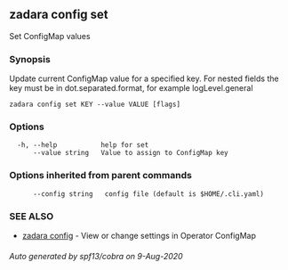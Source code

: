 ## zadara config set

Set ConfigMap values

### Synopsis

Update current ConfigMap value for a specified key. For nested fields the key must be in dot.separated.format, for example logLevel.general

```
zadara config set KEY --value VALUE [flags]
```

### Options

```
  -h, --help           help for set
      --value string   Value to assign to ConfigMap key
```

### Options inherited from parent commands

```
      --config string   config file (default is $HOME/.cli.yaml)
```

### SEE ALSO

* [zadara config](zadara_config.md)	 - View or change settings in Operator ConfigMap

###### Auto generated by spf13/cobra on 9-Aug-2020
